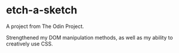 # etch-a-sketch

A project from The Odin Project. 

Strengthened my DOM manipulation methods, as well as my ability to creatively use CSS.
